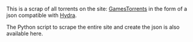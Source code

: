 This is a scrap of all torrents on the site: [GamesTorrents](https://www.gamestorrents.app/) in the form of a json compatible with [Hydra](https://github.com/hydralauncher/hydra).

The Python script to scrape the entire site and create the json is also available here.